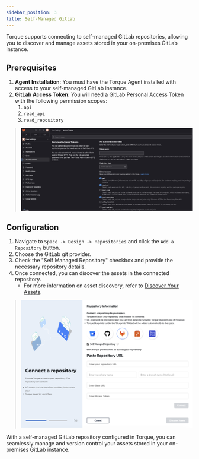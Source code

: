 ```yaml
---
sidebar_position: 3
title: Self-Managed GitLab
---
```


Torque supports connecting to self-managed GitLab repositories, allowing you to discover and manage assets stored in your on-premises GitLab instance.

## Prerequisites

1. **Agent Installation**: You must have the Torque Agent installed with access to your self-managed GitLab instance.
2. **GitLab Access Token**: You will need a GitLab Personal Access Token with the following permission scopes:
   1.  `api`
   2.  `read_api`
   3.  `read_repository`
   
> ![GitLab PAT](/img/gitlab-pat.png)


## Configuration

1. Navigate to `Space -> Design -> Repositories` and click the `Add a Repository` button.
2. Choose the GitLab git provider.
3. Check the "Self Managed Repository" checkbox and provide the necessary repository details.
4. Once connected, you can discover the assets in the connected repository.
   - For more information on asset discovery, refer to [Discover Your Assets](/getting-started/Discover%20Your%20Assets). 

> ![Add a repository](/img/gitlab-connect.png)

With a self-managed GitLab repository configured in Torque, you can seamlessly manage and version control your assets stored in your on-premises GitLab instance.